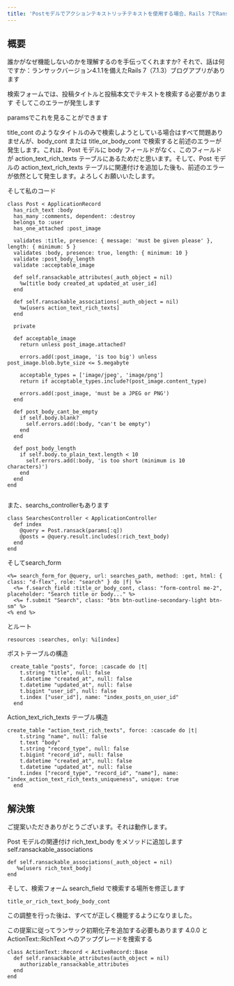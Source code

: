 ```yaml
---
title: 'Postモデルでアクションテキストリッチテキストを使用する場合、Rails 7でRansackを使用して検索するにはどうすればよいですか?'
---
```


## 概要
誰かがなぜ機能しないのかを理解するのを手伝ってくれますか?
それで、話は何ですか：ランサックバージョン4.1.1を備えたRails 7（7.1.3）ブログアプリがあります

検索フォームでは、投稿タイトルと投稿本文でテキストを検索する必要があります
そしてこのエラーが発生します

paramsでこれを見ることができます

title_cont のようなタイトルのみで検索しようとしている場合はすべて問題ありませんが、body_cont または title_or_body_cont で検索すると前述のエラーが発生します。これは、Post モデルに body フィールドがなく、このフィールドが action_text_rich_texts テーブルにあるためだと思います。そして、Post モデルの action_text_rich_texts テーブルに関連付けを追加した後も、前述のエラーが依然として発生します。よろしくお願いいたします。

そして私のコード

```
class Post < ApplicationRecord
  has_rich_text :body
  has_many :comments, dependent: :destroy
  belongs_to :user
  has_one_attached :post_image

  validates :title, presence: { message: 'must be given please' }, length: { minimum: 5 }
  validates :body, presence: true, length: { minimum: 10 }
  validate :post_body_length
  validate :acceptable_image

  def self.ransackable_attributes(_auth_object = nil)
    %w[title body created_at updated_at user_id]
  end

  def self.ransackable_associations(_auth_object = nil)
    %w[users action_text_rich_texts]
  end

  private

  def acceptable_image
    return unless post_image.attached?

    errors.add(:post_image, 'is too big') unless post_image.blob.byte_size <= 5.megabyte

    acceptable_types = ['image/jpeg', 'image/png']
    return if acceptable_types.include?(post_image.content_type)

    errors.add(:post_image, 'must be a JPEG or PNG')
  end

  def post_body_cant_be_empty
    if self.body.blank?
      self.errors.add(:body, "can't be empty")
    end
  end

  def post_body_length
    if self.body.to_plain_text.length < 10
      self.errors.add(:body, 'is too short (minimum is 10 characters)')
    end
  end
end


```
また、searchs_controllerもあります

```
class SearchesController < ApplicationController
  def index
    @query = Post.ransack(params[:q])
    @posts = @query.result.includes(:rich_text_body)
  end
end

```
そしてsearch_form

```
<%= search_form_for @query, url: searches_path, method: :get, html: { class: "d-flex", role: "search" } do |f| %>
  <%= f.search_field :title_or_body_cont, class: "form-control me-2", placeholder: "Search title or body..." %>
  <%= f.submit "Search", class: "btn btn-outline-secondary-light btn-sm" %>
<% end %>

```
とルート

```
resources :searches, only: %i[index]

```
ポストテーブルの構造

```
 create_table "posts", force: :cascade do |t|
    t.string "title", null: false
    t.datetime "created_at", null: false
    t.datetime "updated_at", null: false
    t.bigint "user_id", null: false
    t.index ["user_id"], name: "index_posts_on_user_id"
  end

```
Action_text_rich_texts テーブル構造

```
create_table "action_text_rich_texts", force: :cascade do |t|
    t.string "name", null: false
    t.text "body"
    t.string "record_type", null: false
    t.bigint "record_id", null: false
    t.datetime "created_at", null: false
    t.datetime "updated_at", null: false
    t.index ["record_type", "record_id", "name"], name: "index_action_text_rich_texts_uniqueness", unique: true
  end

```
## 解決策
ご提案いただきありがとうございます。それは動作します。

Post モデルの関連付け rich_text_body をメソッドに追加します
self.ransackable_associations

```
def self.ransackable_associations(_auth_object = nil)
   %w[users rich_text_body]
end

```
そして、検索フォーム search_field で検索する場所を修正します

```
title_or_rich_text_body_body_cont

```
この調整を行った後は、すべてが正しく機能するようになりました。

この提案に従ってランサック初期化子を追加する必要もあります
4.0.0 と ActionText::RichText へのアップグレードを捜索する

```
class ActionText::Record < ActiveRecord::Base
  def self.ransackable_attributes(auth_object = nil)
    authorizable_ransackable_attributes
  end
end

```
